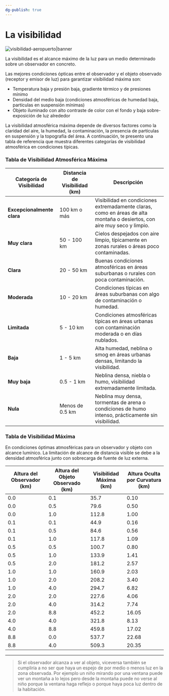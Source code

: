 ```yaml
---
dg-publish: true
---
```


# La visibilidad


![visibilidad-aeropuerto|banner](https://i.imgur.com/XDTjGaJ.jpg)

La visibilidad es el alcance máximo de la luz para un medio determinado sobre un observador en concreto.

Las mejores condiciones ópticas entre el observador y el objeto observado (receptor y emisor de luz) para garantizar visibilidad máxima son:
- Temperatura baja y presión baja, gradiente térmico y de presiones mínimo
- Densidad del medio baja (condiciones atmosféricas de humedad baja, partículas en suspensión mínimas)
- Objeto iluminado con alto contraste de color con el fondo y baja sobre-exposición de luz alrededor


La visibilidad atmosférica máxima depende de diversos factores como la claridad del aire, la humedad, la contaminación, la presencia de partículas en suspensión y la topografía del área. A continuación, te presento una tabla de referencia que muestra diferentes categorías de visibilidad atmosférica en condiciones típicas.

### Tabla de Visibilidad Atmosférica Máxima

| **Categoría de Visibilidad** | **Distancia de Visibilidad (km)** | **Descripción**                                                                                                          |
| ---------------------------- | --------------------------------- | ------------------------------------------------------------------------------------------------------------------------ |
| **Excepcionalmente clara**   | 100 km o más                      | Visibilidad en condiciones extremadamente claras, como en áreas de alta montaña o desiertos, con aire muy seco y limpio. |
| **Muy clara**                | 50 - 100 km                       | Cielos despejados con aire limpio, típicamente en zonas rurales o áreas poco contaminadas.                               |
| **Clara**                    | 20 - 50 km                        | Buenas condiciones atmosféricas en áreas suburbanas o rurales con poca contaminación.                                    |
| **Moderada**                 | 10 - 20 km                        | Condiciones típicas en áreas suburbanas con algo de contaminación o humedad.                                             |
| **Limitada**                 | 5 - 10 km                         | Condiciones atmosféricas típicas en áreas urbanas con contaminación moderada o en días nublados.                         |
| **Baja**                     | 1 - 5 km                          | Alta humedad, neblina o smog en áreas urbanas densas, limitando la visibilidad.                                          |
| **Muy baja**                 | 0.5 - 1 km                        | Neblina densa, niebla o humo, visibilidad extremadamente limitada.                                                       |
| **Nula**                     | Menos de 0.5 km                   | Neblina muy densa, tormentas de arena o condiciones de humo intenso, prácticamente sin visibilidad.                      |

### Tabla de Visibilidad Máxima

En condiciones óptimas atmosféricas para un observador y objeto con alcance lumínico. La limitación de alcance de distancia visible se debe a la densidad atmosférica junto con sobrecarga de fuente de luz externa.

| **Altura del Observador (km)** | **Altura del Objeto Observado (km)** | **Visibilidad Máxima (km)** | **Altura Oculta por Curvatura (km)** |
| ------------------------------ | ------------------------------------ | --------------------------- | ------------------------------------ |
| 0.0                            | 0.1                                  | 35.7                        | 0.10                                 |
| 0.0                            | 0.5                                  | 79.6                        | 0.50                                 |
| 0.0                            | 1.0                                  | 112.8                       | 1.00                                 |
| 0.1                            | 0.1                                  | 44.9                        | 0.16                                 |
| 0.1                            | 0.5                                  | 84.6                        | 0.56                                 |
| 0.1                            | 1.0                                  | 117.8                       | 1.09                                 |
| 0.5                            | 0.5                                  | 100.7                       | 0.80                                 |
| 0.5                            | 1.0                                  | 133.9                       | 1.41                                 |
| 0.5                            | 2.0                                  | 181.2                       | 2.57                                 |
| 1.0                            | 1.0                                  | 160.9                       | 2.03                                 |
| 1.0                            | 2.0                                  | 208.2                       | 3.40                                 |
| 1.0                            | 4.0                                  | 294.7                       | 6.82                                 |
| 2.0                            | 2.0                                  | 227.6                       | 4.06                                 |
| 2.0                            | 4.0                                  | 314.2                       | 7.74                                 |
| 2.0                            | 8.8                                  | 452.2                       | 16.05                                |
| 4.0                            | 4.0                                  | 321.8                       | 8.13                                 |
| 4.0                            | 8.8                                  | 459.8                       | 17.02                                |
| 8.8                            | 0.0                                  | 537.7                       | 22.68                                |
| 8.8                            | 4.0                                  | 509.3                       | 20.35                                |

---

> Si el observador alcanza a ver al objeto, viceversa también se cumpliría a no ser que haya un espejo de por medio o menos luz en la zona observada. Por ejemplo un niño mirando por una ventana puede ver un montaña a lo lejos pero desde la montaña puede no verse al niño porque la ventana haga reflejo o porque haya poca luz dentro de la habitación.



